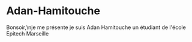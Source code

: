 # Adan-Hamitouche

Bonsoir,\nje me présente je suis Adan Hamitouche un étudiant de l'école Epitech Marseille
